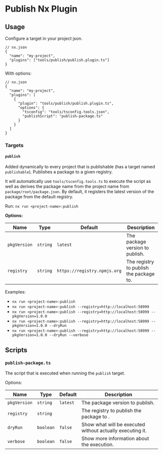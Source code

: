 # Publish Nx Plugin

## Usage

Configure a target in your project json.

```jsonc
// nx.json
{
  "name": "my-project",
  "plugins": ["tools/publish/publish.plugin.ts"]
}
```

With options:

```jsonc
// nx.json
{
  "name": "my-project",
  "plugins": [
    {
      "plugin": "tools/publish/publish.plugin.ts",
      "options": {
        "tsconfig": "tools/tsconfig.tools.json",
        "publishScript": "publish-package.ts"
      }
    }
  ]
}
```

### Targets

#### `publish`

Added dynamically to every project that is publishable (has a target named `publishable`).
Publishes a package to a given registry.

It will automatically use `tools/tsconfig.tools.ts` to execute the script as well as derives the package name from the project name from `package/root/package.json`.
By default, it registers the latest version of the package from the default registry.

Run:
`nx run <project-name>:publish`

**Options:**

| Name         | Type     | Default                      | Description                             |
| ------------ | -------- | ---------------------------- | --------------------------------------- |
| `pkgVersion` | `string` | `latest`                     | The package version to publish.         |
| `registry`   | `string` | `https://registry.npmjs.org` | The registry to publish the package to. |

Examples:

- `nx run <project-name>:publish`
- `nx run <project-name>:publish --registry=http://localhost:58999`
- `nx run <project-name>:publish --registry=http://localhost:58999 --pkgVersion=1.0.0`
- `nx run <project-name>:publish --registry=http://localhost:58999 --pkgVersion=1.0.0 --dryRun`
- `nx run <project-name>:publish --registry=http://localhost:58999 --pkgVersion=1.0.0 --dryRun --verbose`

## Scripts

### `publish-package.ts`

The script that is executed when running the `publish` target.

Options:

| Name         | Type      | Default  | Description                                               |
| ------------ | --------- | -------- | --------------------------------------------------------- |
| `pkgVersion` | `string`  | `latest` | The package version to publish.                           |
| `registry`   | `string`  |          | The registry to publish the package to .                  |
| `dryRun`     | `boolean` | `false`  | Show what will be executed without actually executing it. |
| `verbose`    | `boolean` | `false`  | Show more information about the execution.                |

